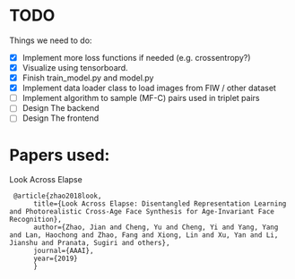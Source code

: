 

# TODO
Things we need to do:
- [x] Implement more loss functions if needed (e.g. crossentropy?)
- [x] Visualize using tensorboard.
- [x]  Finish train_model.py  and model.py
- [x] Implement data loader class to load images from FIW / other dataset
- [ ] Implement algorithm to sample (MF-C) pairs used in triplet pairs
- [ ]  Design The backend
- [ ]  Design The frontend

# Papers used:

Look Across Elapse
```
 @article{zhao2018look,
      title={Look Across Elapse: Disentangled Representation Learning and Photorealistic Cross-Age Face Synthesis for Age-Invariant Face Recognition},
      author={Zhao, Jian and Cheng, Yu and Cheng, Yi and Yang, Yang and Lan, Haochong and Zhao, Fang and Xiong, Lin and Xu, Yan and Li, Jianshu and Pranata, Sugiri and others},
      journal={AAAI},
      year={2019}
      }
```

